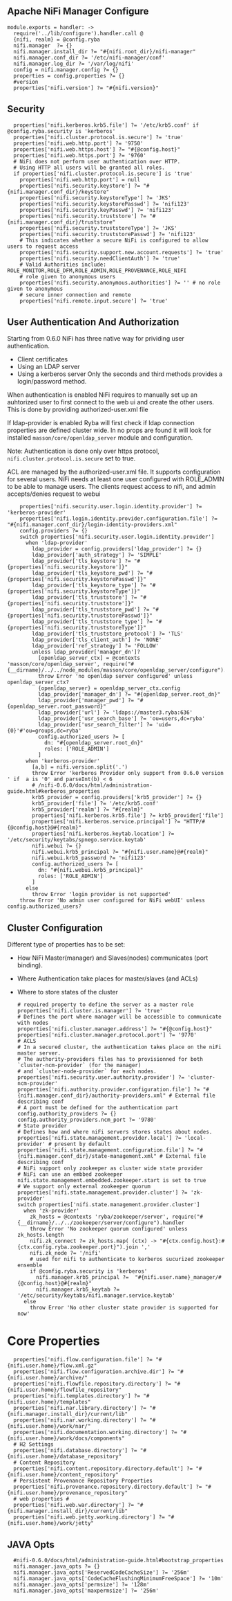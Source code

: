 
## Apache NiFi Manager Configure

    module.exports = handler: ->
      require('../lib/configure').handler.call @
      {nifi, realm} = @config.ryba
      nifi.manager  ?= {}
      nifi.manager.install_dir ?= "#{nifi.root_dir}/nifi-manager"
      nifi.manager.conf_dir ?= '/etc/nifi-manager/conf'
      nifi.manager.log_dir ?= '/var/log/nifi'
      config = nifi.manager.config ?= {}
      properties = config.properties ?= {}
      #version
      properties['nifi.version'] ?= "#{nifi.version}"

## Security

      properties['nifi.kerberos.krb5.file'] ?= '/etc/krb5.conf' if @config.ryba.security is 'kerberos'
      properties['nifi.cluster.protocol.is.secure'] ?= 'true'
      properties['nifi.web.http.port'] ?= '9750'
      properties['nifi.web.https.host'] ?= "#{@config.host}"
      properties['nifi.web.https.port'] ?= '9760'
      # NiFi does not perform user authentication over HTTP.
      # Using HTTP all users will be granted all roles.
      if properties['nifi.cluster.protocol.is.secure'] is 'true'
        properties['nifi.web.http.port'] = null
        properties['nifi.security.keystore'] ?= "#{nifi.manager.conf_dir}/keystore"
        properties['nifi.security.keystoreType'] ?= 'JKS'
        properties['nifi.security.keystorePasswd'] ?= 'nifi123'
        properties['nifi.security.keyPasswd'] ?= 'nifi123'
        properties['nifi.security.truststore'] ?= "#{nifi.manager.conf_dir}/truststore"
        properties['nifi.security.truststoreType'] ?= 'JKS'
        properties['nifi.security.truststorePasswd'] ?= 'nifi123'
        # This indicates whether a secure NiFi is configured to allow users to request access
        properties['nifi.security.support.new.account.requests'] ?= 'true'
        properties['nifi.security.needClientAuth'] ?= 'true'
        # Valid Authorities include: ROLE_MONITOR,ROLE_DFM,ROLE_ADMIN,ROLE_PROVENANCE,ROLE_NIFI
        # role given to anonymous users
        properties['nifi.security.anonymous.authorities'] ?= '' # no role given to anonymous
        # secure inner connection and remote
        properties['nifi.remote.input.secure'] ?= 'true'

## User Authentication And Authorization

Starting from 0.6.0
NiFi has three native way for prividing user authentication.
- Client certificates
- Using an LDAP server
- Using a kerberos server
Only the seconds and third methods provides a login/password method.

When authentication is enabled NiFi requires to manually set up an auhtorized user to first connect 
to the web ui and create the other users. This is done by providing authorized-user.xml file

If ldap-provider is enabled Ryba will first check if ldap connection properties are defined cluster wide. In no props are found
it will look for installed `masson/core/openldap_server` module and configuration.

Note: Authentication is done only over https protocol, `nifi.cluster.protocol.is.secure` set to true.

ACL are managed by the authorized-user.xml file. It supports configuration for several users.
NiFi needs at least one user configured with ROLE_ADMIN to be able to manage users.
The clients request access to nifi, and admin accepts/denies request to webui

        properties['nifi.security.user.login.identity.provider'] ?= 'kerberos-provider'
        properties['nifi.login.identity.provider.configuration.file'] ?= "#{nifi.manager.conf_dir}/login-identity-providers.xml"
        config.providers ?= {}
        switch properties['nifi.security.user.login.identity.provider']
          when 'ldap-provider'
            ldap_provider = config.providers['ldap_provider'] ?= {}
            ldap_provider['auth_strategy'] ?= 'SIMPLE'
            ldap_provider['tls_keystore'] ?= "#{properties['nifi.security.keystore']}"
            ldap_provider['tls_keystore_pwd'] ?= "#{properties['nifi.security.keystorePasswd']}"
            ldap_provider['tls_keystore_type'] ?= "#{properties['nifi.security.keystoreType']}"
            ldap_provider['tls_truststore'] ?= "#{properties['nifi.security.truststore']}"
            ldap_provider['tls_truststore_pwd'] ?= "#{properties['nifi.security.truststorePasswd']}"
            ldap_provider['tls_truststore_type'] ?= "#{properties['nifi.security.truststoreType']}"
            ldap_provider['tls_truststore_protocol'] ?= 'TLS'
            ldap_provider['tls_client_auth'] ?= 'NONE'
            ldap_provider['ref_strategy'] ?= 'FOLLOW'  
            unless ldap_provider['manager_dn']?
              [openldap_server_ctx] = @contexts 'masson/core/openldap_server', require("#{__dirname}/../../node_modules/masson/core/openldap_server/configure").handler
              throw Error 'no openldap server configured' unless openldap_server_ctx?
              {openldap_server} = openldap_server_ctx.config
              ldap_provider['manager_dn'] ?= "#{openldap_server.root_dn}"
              ldap_provider['manager_pwd'] ?= "#{openldap_server.root_password}"
              ldap_provider['url'] ?= 'ldaps://master3.ryba:636'
              ldap_provider['usr_search_base'] ?= 'ou=users,dc=ryba'
              ldap_provider['usr_search_filter'] ?= 'uid={0}'#'ou=groups,dc=ryba'
              config.authorized_users ?= [
                dn: "#{openldap_server.root_dn}"
                roles: ['ROLE_ADMIN']
              ]
          when 'kerberos-provider'
            [a,b] = nifi.version.split('.')
            throw Error 'kerberos Provider only support from 0.6.0 version ' if  a is '0' and parseInt(b) < 6
            # /nifi-0.6.0/docs/html/administration-guide.html#kerberos_properties
            krb5_provider = config.providers['krb5_provider'] ?= {}
            krb5_provider['file'] ?= '/etc/krb5.conf'
            krb5_provider['realm'] ?= "#{realm}"
            properties['nifi.kerberos.krb5.file'] ?= krb5_provider['file']
            properties['nifi.kerberos.service.principal'] ?= "HTTP/#{@config.host}@#{realm}"
            properties['nifi.kerberos.keytab.location'] ?= '/etc/security/keytabs/spnego.service.keytab'
            nifi.webui ?= {}
            nifi.webui.krb5_principal ?= "#{nifi.user.name}@#{realm}"
            nifi.webui.krb5_password ?= 'nifi123'
            config.authorized_users ?= [
              dn: "#{nifi.webui.krb5_principal}"
              roles: ['ROLE_ADMIN']
            ]
          else
            throw Error 'login provider is not supported'
        throw Error 'No admin user configured for NiFi webUI' unless config.authorized_users?

## Cluster Configuration  

Different type of properties has to be set:
- How NiFi Master(manager) and Slaves(nodes) communicates (port binding).
- Where Authentication take places for master/slaves (and ACLs)
- Where to store states of the cluster

      # required property to define the server as a master role
      properties['nifi.cluster.is.manager'] ?= 'true'
      # Defines the port where manager will be accessible to communicate with nodes
      properties['nifi.cluster.manager.address'] ?= "#{@config.host}"
      properties['nifi.cluster.manager.protocol.port'] ?= '9770'
      # ACLS
      # In a secured cluster, the authentication takes place on the niFi master server.
      # The authority-providers files has to provisionned for both `cluster-ncm-provider` (for the manager)
      # and `cluster-node-provider` for each nodes.
      properties['nifi.security.user.authority.provider'] ?= 'cluster-ncm-provider'
      properties['nifi.authority.provider.configuration.file'] ?= "#{nifi.manager.conf_dir}/authority-providers.xml" # External file describing conf
      # A port must be defined for the authentication part
      config.authority_providers ?= {}
      config.authority_providers.ncm_port ?= '9780'
      # State provider
      # Defines how and where niFi servers stores states about nodes.
      properties['nifi.state.management.provider.local'] ?= 'local-provider' # present by default
      properties['nifi.state.management.configuration.file'] ?= "#{nifi.manager.conf_dir}/state-management.xml" # External file describing conf
      # NiFi support only zookeeper as cluster wide state provider
      # NiFi can use an embbed zookeeper nifi.state.management.embedded.zookeeper.start is set to true
      # We support only external zookeeper quorum
      properties['nifi.state.management.provider.cluster'] ?= 'zk-provider'
      switch properties['nifi.state.management.provider.cluster']
        when 'zk-provider'
          zk_hosts = @contexts 'ryba/zookeeper/server', require("#{__dirname}/../../zookeeper/server/configure").handler
          throw Error 'No zookeeper quorum configured' unless zk_hosts.length
          nifi.zk_connect ?= zk_hosts.map( (ctx) -> "#{ctx.config.host}:#{ctx.config.ryba.zookeeper.port}").join ','
          nifi.zk_node ?= '/nifi'
          # used for nifi to authenticate to kerberos sucurized zookeeper ensemble
          if @config.ryba.security is 'kerberos'
            nifi.manager.krb5_principal ?=  "#{nifi.user.name}_manager/#{@config.host}@#{realm}"
            nifi.manager.krb5_keytab ?=  '/etc/security/keytabs/nifi.manager.service.keytab'
        else
          throw Error 'No other cluster state provider is supported for now'

# Core Properties #

      properties['nifi.flow.configuration.file'] ?= "#{nifi.user.home}/flow.xml.gz"
      properties['nifi.flow.configuration.archive.dir'] ?= "#{nifi.user.home}/archive/"
      properties['nifi.flowfile.repository.directory'] ?= "#{nifi.user.home}/flowfile_repository"
      properties['nifi.templates.directory'] ?= "#{nifi.user.home}/templates"
      properties['nifi.nar.library.directory'] ?= "#{nifi.manager.install_dir}/current/lib"
      properties['nifi.nar.working.directory'] ?= "#{nifi.user.home}/work/nar/"
      properties['nifi.documentation.working.directory'] ?= "#{nifi.user.home}/work/docs/components"
      # H2 Settings
      properties['nifi.database.directory'] ?= "#{nifi.user.home}/database_repository"
      # Content Repository
      properties['nifi.content.repository.directory.default'] ?= "#{nifi.user.home}/content_repository"
      # Persistent Provenance Repository Properties
      properties['nifi.provenance.repository.directory.default'] ?= "#{nifi.user.home}/provenance_repository"
      # web properties #
      properties['nifi.web.war.directory'] ?= "#{nifi.manager.install_dir}/current/lib"
      properties['nifi.web.jetty.working.directory'] ?= "#{nifi.user.home}/work/jetty"

## JAVA Opts

      #nifi-0.6.0/docs/html/administration-guide.html#bootstrap_properties
      nifi.manager.java_opts ?= {}
      nifi.manager.java_opts['ReservedCodeCacheSize'] ?= '256m'
      nifi.manager.java_opts['CodeCacheFlushingMinimumFreeSpace'] ?= '10m'
      nifi.manager.java_opts['permsize'] ?= '128m'
      nifi.manager.java_opts['maxpermsize'] ?= '256m'

[hdp-nifi]:(https://docs.hortonworks.com/HDPDocuments/HDF1/HDF-1.1.0/bk_AdminGuide/content/ch_AdminGuide.html)
[cluster-migration]:(https://community.hortonworks.com/articles/9203/how-to-migrate-a-standalone-nifi-into-a-nifi-clust.html)                  
[example-nifi]:(https://community.hortonworks.com/articles/7341/nifi-user-authentication-with-ldap.html)
